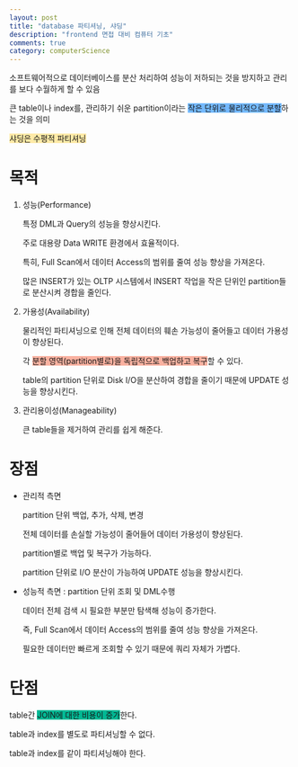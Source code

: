 ```yaml
---
layout: post
title: "database 파티셔닝, 샤딩"
description: "frontend 면접 대비 컴퓨터 기초"
comments: true
category: computerScience
---
```


소프트웨어적으로 데이터베이스를 분산 처리하여 성능이 저하되는 것을 방지하고 관리를 보다 수월하게 할 수 있음

큰 table이나 index를, 관리하기 쉬운 partition이라는 <span style="background-color:#74b9ff;">작은 단위로 물리적으로 분할</span>하는 것을 의미

<span style="background-color:#ffeaa7;">샤딩은 수평적 파티셔닝</span>

# 목적

1. 성능(Performance)

   특정 DML과 Query의 성능을 향상시킨다.

   주로 대용량 Data WRITE 환경에서 효율적이다.

   특히, Full Scan에서 데이터 Access의 범위를 줄여 성능 향상을 가져온다.

   많은 INSERT가 있는 OLTP 시스템에서 INSERT 작업을 작은 단위인 partition들로 분산시켜 경합을 줄인다.

2. 가용성(Availability)

   물리적인 파티셔닝으로 인해 전체 데이터의 훼손 가능성이 줄어들고 데이터 가용성이 향상된다.

   각 <span style="background-color:#fab1a0;">분할 영역(partition별로)을 독립적으로 백업하고 복구</span>할 수 있다.

   table의 partition 단위로 Disk I/O을 분산하여 경합을 줄이기 때문에 UPDATE 성능을 향상시킨다.

3. 관리용이성(Manageability)

   큰 table들을 제거하여 관리를 쉽게 해준다.

# 장점

- 관리적 측면

  partition 단위 백업, 추가, 삭제, 변경

  전체 데이터를 손실할 가능성이 줄어들어 데이터 가용성이 향상된다.

  partition별로 백업 및 복구가 가능하다.

  partition 단위로 I/O 분산이 가능하여 UPDATE 성능을 향상시킨다.

- 성능적 측면 : partition 단위 조회 및 DML수행

  데이터 전체 검색 시 필요한 부분만 탐색해 성능이 증가한다.

  즉, Full Scan에서 데이터 Access의 범위를 줄여 성능 향상을 가져온다.

  필요한 데이터만 빠르게 조회할 수 있기 때문에 쿼리 자체가 가볍다.

# 단점

table간 <span style="background-color:#00b894;">JOIN에 대한 비용이 증가</span>한다.

table과 index를 별도로 파티셔닝할 수 없다.

table과 index를 같이 파티셔닝해야 한다.
